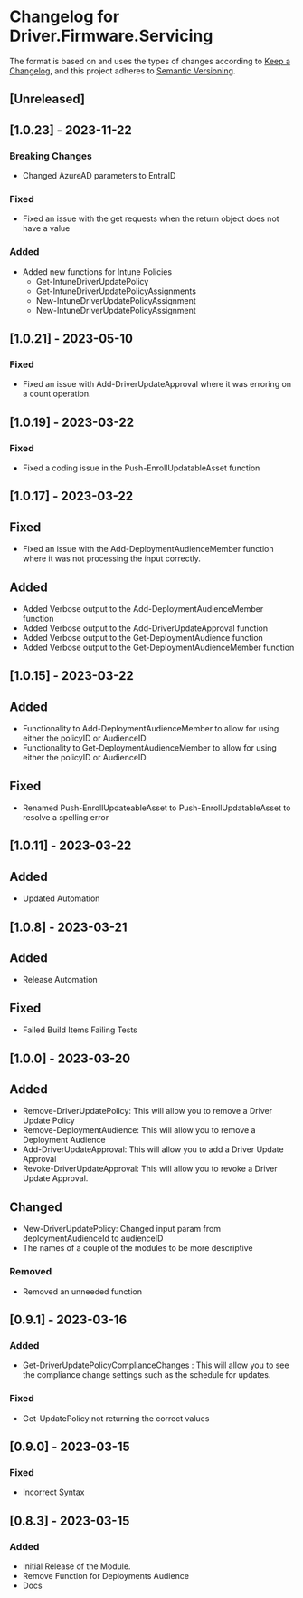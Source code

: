 # Changelog for Driver.Firmware.Servicing

The format is based on and uses the types of changes according to [Keep a Changelog](https://keepachangelog.com/en/1.0.0/),
and this project adheres to [Semantic Versioning](https://semver.org/spec/v2.0.0.html).

## [Unreleased]

## [1.0.23] - 2023-11-22

### Breaking Changes
- Changed AzureAD parameters to EntraID

### Fixed
- Fixed an issue with the get requests when the return object does not have a value

### Added
- Added new functions for Intune Policies
    - Get-IntuneDriverUpdatePolicy
    - Get-IntuneDriverUpdatePolicyAssignments
    - New-IntuneDriverUpdatePolicyAssignment
    - New-IntuneDriverUpdatePolicyAssignment

## [1.0.21] - 2023-05-10

### Fixed
- Fixed an issue with Add-DriverUpdateApproval where it was erroring on a count operation. 

## [1.0.19] - 2023-03-22

### Fixed 
- Fixed a coding issue in the Push-EnrollUpdatableAsset function

## [1.0.17] - 2023-03-22
## Fixed
- Fixed an issue with the Add-DeploymentAudienceMember function where it was not processing the input correctly.

## Added
- Added Verbose output to the Add-DeploymentAudienceMember function
- Added Verbose output to the Add-DriverUpdateApproval function
- Added Verbose output to the Get-DeploymentAudience function
- Added Verbose output to the Get-DeploymentAudienceMember function

## [1.0.15] - 2023-03-22
## Added
- Functionality to Add-DeploymentAudienceMember to allow for using either the policyID or AudienceID
- Functionality to Get-DeploymentAudienceMember to allow for using either the policyID or AudienceID

## Fixed
- Renamed Push-EnrollUpdateableAsset to Push-EnrollUpdatableAsset to resolve a spelling error

## [1.0.11] - 2023-03-22

## Added
- Updated Automation

## [1.0.8] - 2023-03-21

## Added
-   Release Automation
## Fixed

- Failed Build Items Failing Tests

## [1.0.0] - 2023-03-20

## Added

- Remove-DriverUpdatePolicy: This will allow you to remove a Driver Update Policy
- Remove-DeploymentAudience: This will allow you to remove a Deployment Audience
- Add-DriverUpdateApproval: This will allow you to add a Driver Update Approval
- Revoke-DriverUpdateApproval: This will allow you to revoke a Driver Update Approval.

## Changed
- New-DriverUpdatePolicy: Changed input param from deploymentAudienceId to audienceID
- The names of a couple of the modules to be more descriptive

### Removed
- Removed an unneeded function

## [0.9.1] - 2023-03-16

### Added
- Get-DriverUpdatePolicyComplianceChanges : This will allow you to see the compliance change settings such as the schedule for updates.
### Fixed 
- Get-UpdatePolicy not returning the correct values

## [0.9.0] - 2023-03-15

### Fixed
- Incorrect Syntax

## [0.8.3] - 2023-03-15

### Added

- Initial Release of the Module.
- Remove Function for Deployments Audience
- Docs
